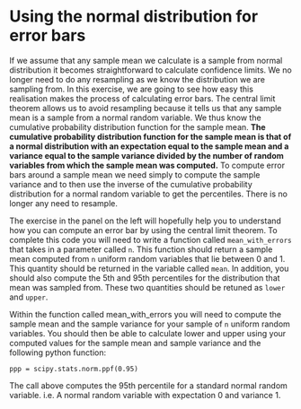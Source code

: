 # Using the normal distribution for error bars

If we assume that any sample mean we calculate is a sample from normal distribution it becomes straightforward to calculate confidence limits.  We no longer need to do any resampling as we know the distribution we are sampling from.  In this exercise, we are going to see how easy this realisation makes the process of calculating error bars.  The central limit theorem allows us to avoid resampling because it tells us that any sample mean is a sample from a normal random variable.  We thus know the cumulative probability distribution function for the sample mean.  __The cumulative probability distribution function for the sample mean is that of a normal distribution with an expectation equal to the sample mean and a variance equal to the sample variance divided by the number of random variables from which the sample mean was computed.__  To compute error bars around a sample mean we need simply to compute the sample variance and to then use the inverse of the cumulative probability distribution for a normal random variable to get the percentiles.  There is no longer any need to resample.

The exercise in the panel on the left will hopefully help you to understand how you can compute an error bar by using the central limit theorem.  To complete this code you will need to write a function called `mean_with_errors` that takes in a parameter called `n`.  This function should return a sample mean computed from `n` uniform random variables that lie between 0 and 1.  This quantity should be returned in the variable called `mean`.  In addition, you should also compute the 5th and 95th percentiles for the distribution that mean was sampled from.  These two quantities should be retuned as `lower` and `upper`.

Within the function called mean_with_errors you will need to compute the sample mean and the sample variance for your sample of `n` uniform random variables.  You should then be able to calculate lower and upper using your computed values for the sample mean and sample variance and the following python function:

````
ppp = scipy.stats.norm.ppf(0.95)
````

The call above computes the 95th percentile for a standard normal random variable.  i.e. A normal random variable with expectation 0 and variance 1.
